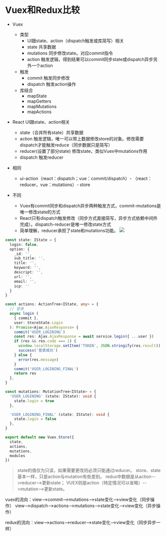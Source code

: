 # Vuex和Redux比较
* Vuex
    * 类型
        * UI跟state、action（dispatch触发或库简写）相关
        * state 共享数据
        * mutations 同步修改state。对应commit指令
        * action 触发逻辑，得到结果可以commit同步state或dispatch异步另外一个action
    * 触发
        * commit 触发同步修改
        * dispatch 触发action操作
    * 库结合
        * mapState
        * mapGetters
        * mapMutations
        * mapActions

* React UI跟state、action相关
    * state（合并所有state）共享数据
    * action 触发逻辑，唯一可以带上数据修改store的对象。修改需要dispatch才能触发reduce（同步数据只是简写）
    * reducer(设置了部分state) 修改state，类似Vuex中mutations作用
    * dispatch 触发reducer
* 相同
    * ui-action（react：dispatch；vue：commit/dispatch）- （react：reducer，vue：mutations）- store
* 不同
    * Vuex有commit同步和dispatch异步两种触发方式，commit-mutations是唯一修改state的方式
    * React只有dispatch触发修改（同步方式直接简写，异步方式依赖中间件完成）。dispatch-reducer是唯一修改state方式
    * 简单理解，reducer承担了state和mutations功能。
![](https://vuex.vuejs.org/vuex.png)
``` ts
const state: IState = {
  login: false,
  option: {
    _id: '',
    sub_title: '',
    title: '',
    keyword: '',
    descript: '',
    url: '',
    email: '',
    icp: ''
  }
}

const actions: ActionTree<IState, any> = {
  // 登录
  async login (
    { commit },
    user: StoreState.Login
  ): Promise<Ajax.AjaxResponse> {
    commit('USER_LOGINING')
    const res: Ajax.AjaxResponse = await service.login({ ...user })
    if (res && res.code === 1) {
      window.localStorage.setItem('TOKEN', JSON.stringify(res.result))
      success('登录成功')
    } else {
      error(res.message)
    }
    commit('USER_LOGINING_FINAL')
    return res
  },
}

const mutations: MutationTree<IState> = {
  'USER_LOGINING' (state: IState): void {
    state.login = true
  },

  'USER_LOGINING_FINAL' (state: IState): void {
    state.login = false
  },
}

export default new Vuex.Store({
  state,
  actions,
  mutations,
  modules
})
```

> state的值仅为只读，如果需要更改则必须只能通过reducer。
store、state基本一样，只是action与mutation有些差别。
redux中数据是从action-->reducer-->更新state；
VUEX则是action（特定情况可以省略）-->mutation-->更新state。

vuex的流向：view——>commit——>mutations——>state变化——>view变化（同步操作）
          view——>dispatch——>actions——>mutations——>state变化——>view变化（异步操作）

redux的流向：view——>actions——>reducer——>state变化——>view变化（同步异步一样）